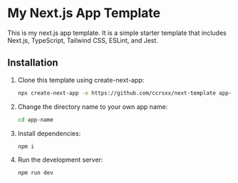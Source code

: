 # My Next.js App Template

This is my next.js app template. It is a simple starter template that includes Next.js, TypeScript, Tailwind CSS, ESLint, and Jest.

## Installation

1. Clone this template using create-next-app:

   ```bash
   npx create-next-app -e https://github.com/ccrsxx/next-template app-name
   ```

2. Change the directory name to your own app name:

   ```bash
   cd app-name
   ```

3. Install dependencies:

   ```bash
   npm i
   ```

4. Run the development server:

   ```bash
   npm run dev
   ```
